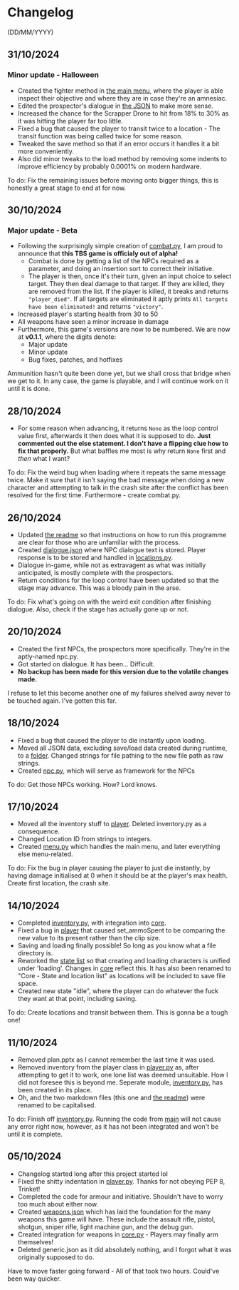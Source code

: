 # Changelog

(DD/MM/YYYY)

## 31/10/2024

### Minor update - Halloween

- Created the fighter method in [the main menu](main.py), where the player is able inspect their objective and where they are in case they're an amnesiac.
- Edited the prospector's dialogue in [the JSON](JSON/dialogue.json) to make more sense.
- Increased the chance for the Scrapper Drone to hit from 18% to 30% as it was hitting the player far too little.
- Fixed a bug that caused the player to transit twice to a location - The transit function was being called twice for some reason.
- Tweaked the save method so that if an error occurs it handles it a bit more conveniently.
- Also did minor tweaks to the load method by removing some indents to improve efficiency by probably 0.0001% on modern hardware.

To do: Fix the remaining issues before moving onto bigger things, this is honestly a great stage to end at for now.

## 30/10/2024

### Major update - Beta

- Following the surprisingly simple creation of [combat.py](combat.py), I am proud to announce that **this TBS game is officialy out of alpha!**
  - Combat is done by getting a list of the NPCs required as a parameter, and doing an insertion sort to correct their initiative.
  - The player is then, once it's their turn, given an input choice to select target. They then deal damage to that target.
  If they are killed, they are removed from the list. If the player is killed, it breaks and returns `"player_died"`.
  If all targets are eliminated it aptly prints `All targets have been eliminated!` and returns `"victory"`.
- Increased player's starting health from 30 to 50
- All weapons have seen a minor increase in damage
- Furthermore, this game's versions are now to be numbered. We are now at **v0.1.1**, where the digits denote:
  - Major update
  - Minor update
  - Bug fixes, patches, and hotfixes

Ammunition hasn't quite been done yet, but we shall cross that bridge when we get to it.
In any case, the game is playable, and I will continue work on it until it is done.

## 28/10/2024

- For some reason when advancing, it returns `None` as the loop control value first, afterwards it then does what it is supposed to do.
**Just commented out the else statement. I don't have a flipping clue how to fix that properly.** But what baffles me most is why return `None` first and *then* what I want?

To do: Fix the weird bug when loading where it repeats the same message twice. Make it sure that it isn't saying the bad message when doing a new character and attempting to talk in the crash site after the conflict has been resolved for the first time. Furthermore - create combat.py.

## 26/10/2024

- Updated [the readme](README.md) so that instructions on how to run this programme are clear for those who are unfamiliar with the process.
- Created [dialogue.json](JSON/dialogue.json) where NPC dialogue text is stored. Player response is to be stored and handled in [locations.py](locations.py).
- Dialogue in-game, while not as extravagent as what was initially anticipated, is mostly complete with the prospectors.
- Return conditions for the loop control have been updated so that the stage may advance. This was a bloody pain in the arse.

To do: Fix what's going on with the weird exit condition after finishing dialogue. Also, check if the stage has actually gone up or not.

## 20/10/2024

- Created the first NPCs, the prospectors more specifically. They're in the aptly-named npc.py.
- Got started on dialogue. It has been... Difficult.
- **No backup has been made for this version due to the volatile changes made.**

I refuse to let this become another one of my failures shelved away never to be touched again. I've gotten this far.

## 18/10/2024

- Fixed a bug that caused the player to die instantly upon loading.
- Moved all JSON data, excluding save/load data created during runtime, to a [folder](JSON). Changed strings for file pathing to the new file path as raw strings.
- Created [npc.py](npc.py), which will serve as framework for the NPCs

To do: Get those NPCs working. How? Lord knows.

## 17/10/2024

- Moved all the inventory stuff to [player](player.py). Deleted inventory.py as a consequence.
- Changed Location ID from strings to integers.
- Created [menu.py](menu.py) which handles the main menu, and later everything else menu-related.

To do: Fix the bug in player causing the player to just die instantly, by having damage initialised at 0 when it should be at the player's max health.
Create first location, the crash site.

## 14/10/2024

- Completed [inventory.py](inventory.py), with integration into [core](core.py).
- Fixed a bug in [player](player.py) that caused set_ammoSpent to be comparing the new value to its present rather than the clip size.
- Saving and loading finally possible! So long as you know what a file directory is.
- Reworked the [state list](<Core - State and location list.md>) so that creating and loading characters is unified under 'loading'.
Changes in [core](core.py) reflect this. It has also been renamed to "Core - State and location list" as locations will be included to save file space.
- Created new state "idle", where the player can do whatever the fuck they want at that point, including saving.

To do: Create locations and transit between them. This is gonna be a tough one!

## 11/10/2024

- Removed plan.pptx as I cannot remember the last time it was used.
- Removed inventory from the player class in [player.py](player.py) as, after attempting to get it to work, one lone list was deemed unsuitable.
How I did not foresee this is beyond me. Seperate module, [inventory.py](inventory.py), has been created in its place.
- Oh, and the two markdown files (this one and [the readme](README.md)) were renamed to be capitalised.

To do: Finish off [inventory.py](inventory.py). Running the code from [main](main.py) will not cause any error right now, however, as it has not been integrated and won't be until it is complete.

## 05/10/2024

- Changelog started long after this project started lol
- Fixed the shitty indentation in [player.py](player.py). Thanks for not obeying PEP 8, Trinket!
- Completed the code for armour and initiative. Shouldn't have to worry too much about either now.
- Created [weapons.json](weapons.json) which has laid the foundation for the many weapons this game will have. These include the assault rifle, pistol, shotgun, sniper rifle, light machine gun, and the debug gun.
- Created integration for weapons in [core.py](core.py) - Players may finally arm themselves!
- Deleted generic.json as it did absolutely nothing, and I forgot what it was originally supposed to do.

Have to move faster going forward - All of that took two hours. Could've been way quicker.
